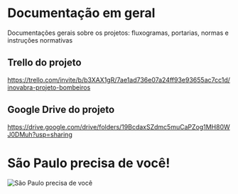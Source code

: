 # Documentação em geral

Documentações gerais sobre os projetos: fluxogramas, portarias, normas e instruções normativas

## Trello do projeto

https://trello.com/invite/b/b3XAX1gR/7ae1ad736e07a24ff93e93655ac7cc1d/inovabra-projeto-bombeiros

## Google Drive do projeto

https://drive.google.com/drive/folders/19BcdaxSZdmc5muCaPZog1MH80WJ0DMuh?usp=sharing


# São Paulo precisa de você!

![São Paulo precisa de você](https://raw.githubusercontent.com/voluntarios193sp/docsgerais/master/cartaz-convocacao-01.jpeg "São Paulo precisa de você!")